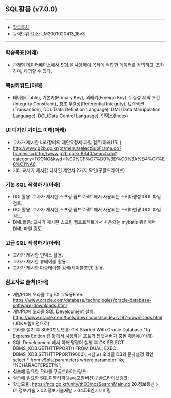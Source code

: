 ## SQL활용 (v7.0.0)
 
---

- [학습목차](https://github.com/miniplugin/human)
- 능력단위 요소: LM2001020413_16v3

---

### 학습목표(아래)
- 관계형 데이터베이스에서 SQL을 사용하여 목적에 적합한 데이터를 정의하고, 조작하며, 제어할 수 있다.

### 핵심키워드(아래)
- 테이블(Table), 기본키(Primary Key), 외래키(Foreign Key), 무결성 제약 조건(Integrity Constraint), 참조
무결성(Referential Integrity), 트랜잭션(Transaction), DDL(Data Definition Language), DML(Data Manipulation
Language), DCL(Data Control Language), 인덱스(Index)

### UI 디자인 가이드 이해(아래)
- 교사가 제시한 나라장터의 제안요청서 파일 검토(아래URL).
- http://www.g2b.go.kr/pt/menu/selectSubFrame.do?framesrc=http://www.g2b.go.kr:8340/search.do?category=TGONG&kwd=%C0%CF%C7%D0%BD%C0%BA%B4%C7%E0%C1%A6
- 기타 교사가 제시한 디자인 제안서 2가지 확인(구글드라이브) 

### 기본 SQL 작성하기(아래)
- DDL활용: 교사가 제시한 스프링 웹프로젝트에서 사용되는 스키마생성 DDL 파일 검토.
- DCL활용: 교사가 제시한 스프링 웹프로젝트에서 사용되는 스키마변경 DCL 파일 검토.
- DML활용: 교사가 제시한 스프링 웹프로젝트에서 사용되는 mybatis 쿼리매퍼 DML 파일 검토.

### 고급 SQL 작성하기(아래)
- 교사가 제시한 인덱스 활용.
- 교사가 제시한 뷰테이블 활용.
- 교사가 제시한 다중테이블 검색(테이블조인) 활용.

### 참고자료 출처(아래)
- 개발PC에 오라클 11g EX 교육용Free: https://www.oracle.com/database/technologies/oracle-database-software-downloads.html
- 개발PC에 오라클 SQL Development 설치: https://www.oracle.com/tools/downloads/sqldev-v192-downloads.html (JDK포함버전으로)
- 오라클 설치 후 8080포트변경: Get Started With Oracle Database 11g Express Edition 웹 툴에서 사용하는 포트와 톰캣서버가 충돌 때문에.(아래)
- SQL Development 에서 아래 명령어 실행 후 OK
  SELECT DBMS_XDB.GETHTTPPORT() FROM DUAL;
  EXEC DBMS_XDB.SETHTTPPORT(9000);
-(참고) 오라클 DB의 문자설정 확인: select * from v$nls_parameters where parameter like '%CHARACTERSET%';
- 실습에 필요한 오라클 구글드라이브링크: 
- 실습에 필요한 SQL디벨러퍼(Java포함버전)구글드라이브링크:  
- 학습모듈: https://ncs.go.kr/unity/th03/ncsSearchMain.do 20.정보통신 > 01.정보기술 > 02.정보기술개발 > 04.DB엔지니어링